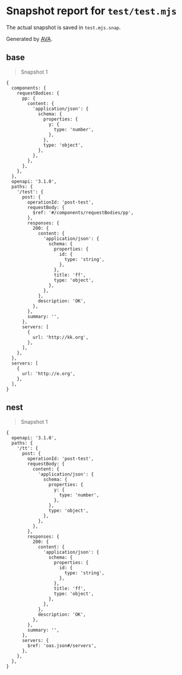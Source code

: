 # Snapshot report for `test/test.mjs`

The actual snapshot is saved in `test.mjs.snap`.

Generated by [AVA](https://avajs.dev).

## base

> Snapshot 1

    {
      components: {
        requestBodies: {
          pp: {
            content: {
              'application/json': {
                schema: {
                  properties: {
                    y: {
                      type: 'number',
                    },
                  },
                  type: 'object',
                },
              },
            },
          },
        },
      },
      openapi: '3.1.0',
      paths: {
        '/test': {
          post: {
            operationId: 'post-test',
            requestBody: {
              $ref: '#/components/requestBodies/pp',
            },
            responses: {
              200: {
                content: {
                  'application/json': {
                    schema: {
                      properties: {
                        id: {
                          type: 'string',
                        },
                      },
                      title: 'ff',
                      type: 'object',
                    },
                  },
                },
                description: 'OK',
              },
            },
            summary: '',
          },
          servers: [
            {
              url: 'http://kk.org',
            },
          ],
        },
      },
      servers: [
        {
          url: 'http://e.org',
        },
      ],
    }

## nest

> Snapshot 1

    {
      openapi: '3.1.0',
      paths: {
        '/tt': {
          post: {
            operationId: 'post-test',
            requestBody: {
              content: {
                'application/json': {
                  schema: {
                    properties: {
                      y: {
                        type: 'number',
                      },
                    },
                    type: 'object',
                  },
                },
              },
            },
            responses: {
              200: {
                content: {
                  'application/json': {
                    schema: {
                      properties: {
                        id: {
                          type: 'string',
                        },
                      },
                      title: 'ff',
                      type: 'object',
                    },
                  },
                },
                description: 'OK',
              },
            },
            summary: '',
          },
          servers: {
            $ref: 'oas.json#/servers',
          },
        },
      },
    }
